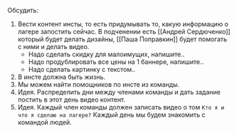 Обсудить: 
1. Вести контент инсты, то есть придумывать то, какую информацию о лагере запостить сейчас. В подченении есть [[Андрей Сердюченко]] который будет делать дизайны, [[Паша Поправкин]] будет помогать с ними и делать видео. 
	- Надо сделать скидку для малоимущих, напишите..
	- Надо продублировать все цены на 1 баннере, напишите.. 
	- Надо сделать картинку с текстом.. 
2. В инсте должна быть жизнь.
3. Мы можем найти помощников по инсте из команды. 
4. Идея. Распределить дни между членами команды и дать задание постить в этот день видео контент. 
5. Идея. Каждый член команды должен записать видео о том `Кто я и что я сделаю на лагере?` Каждый день мы будем знакомить с командой людей.